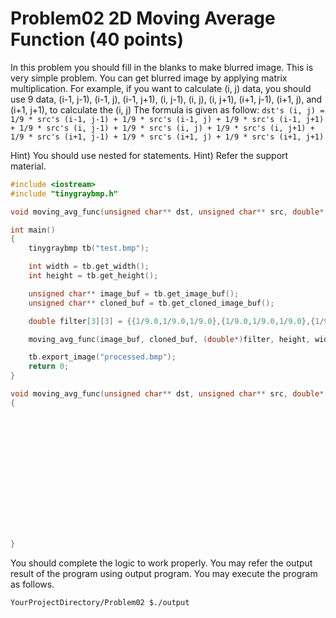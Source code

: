 # Problem02 2D Moving Average Function (40 points)

In this problem you should fill in the blanks to make blurred image. 
This is very simple problem. You can get blurred image by applying matrix multiplication. 
For example, if you want to calculate (i, j) data, you should use 9 data, (i-1, j-1), (i-1, j), (i-1, j+1), (i, j-1), (i, j), (i, j+1), (i+1, j-1), (i+1, j), and (i+1, j+1), to calculate the (i, j)
The formula is given as follow:
`
dst's (i, j) = 1/9 * src's (i-1, j-1) + 1/9 * src's (i-1, j) + 1/9 * src's (i-1, j+1) + 1/9 * src's (i, j-1) + 1/9 * src's (i, j) + 1/9 * src's (i, j+1) + 1/9 * src's (i+1, j-1) + 1/9 * src's (i+1, j) + 1/9 * src's (i+1, j+1) 
`

Hint) You should use nested for statements.
Hint) Refer the support material.
```C++
#include <iostream>
#include "tinygraybmp.h"

void moving_avg_func(unsigned char** dst, unsigned char** src, double* filter, int height, int width);

int main()
{
    tinygraybmp tb("test.bmp");

    int width = tb.get_width();
    int height = tb.get_height();

    unsigned char** image_buf = tb.get_image_buf();
    unsigned char** cloned_buf = tb.get_cloned_image_buf();

    double filter[3][3] = {{1/9.0,1/9.0,1/9.0},{1/9.0,1/9.0,1/9.0},{1/9.0,1/9.0,1/9.0}};

    moving_avg_func(image_buf, cloned_buf, (double*)filter, height, width);

    tb.export_image("processed.bmp");
    return 0;
}

void moving_avg_func(unsigned char** dst, unsigned char** src, double* filter, int height, int width)
{















}

```
You should complete the logic to work properly. 
You may refer the output result of the program using output program.
You may execute the program as follows.
```
YourProjectDirectory/Problem02 $./output
```

